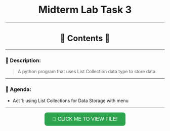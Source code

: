 <h1 align="center" style="font-size:2.2em; font-weight:bold;">Midterm Lab Task 3</h1>

---

<h2 align="center" style="font-size:1.8em; font-weight:bold;">📜 Contents 📜</h2>

---

### 📝 Description:
> A python program that uses List Collection data type to store data.

---

### 🎯 Agenda:
- Act 1: using List Collections for Data Storage with menu

---

<p align="center">
  <a href="asset/Midterm Lab Task 3 - Quiambao_AronDaniel_B.pdf" target="_blank">
    <button style="
      background-color:#2ea44f;
      border:none;
      color:white;
      padding:12px 25px;
      text-align:center;
      font-size:16px;
      border-radius:8px;
      cursor:pointer;
    ">
      📄 CLICK ME TO VIEW FILE!
    </button>
  </a>
</p>
